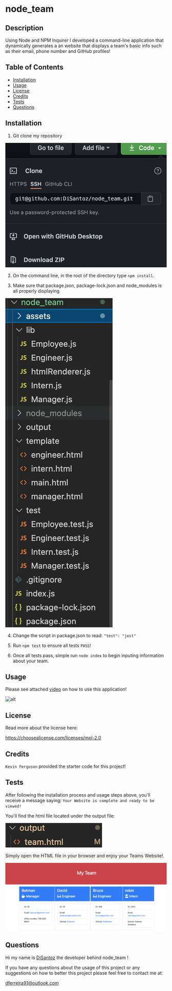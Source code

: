 # node_team

## Description

  Using Node and NPM Inquirer I developed a command-line application that dynamically generates a an website that displays a team's basic info such as their email, phone number and GitHub profiles!

  ## Table of Contents
  * [Installation](#installation)
  * [Usage](#usage)
  * [License](#license)
  * [Credits](#credits)
  * [Tests](#tests)
  * [Questions](#questions)
  

  ## Installation

  1. Git clone my repository 

  ![alt](./assets/images/clone.png)



  2. On the command line, in the root of the directory type `npm install`. 


  3. Make sure that package.json, package-lock.json and node_modules is all properly displaying

  ![alt](./assets/images/json.png)

  4. Change the script in package.json to read: ` "test": "jest" `

  5. Run `npm test` to ensure all tests `PASS`!

  6. Once all tests pass, simple run `node index` to begin inputing information about your team.


  ## Usage

  Please see attached [video](https://drive.google.com/file/d/1L59mA0YRb5yH7BKAjXjd4N5TRsg_rrNu/view?usp=sharing) on how to use this application!

  ![alt](./assets/images/nodeteam.gif)

  ## License
  Read more about the license here:
  
  https://choosealicense.com/licenses/mpl-2.0
  
  
  
  ## Credits
  
`Kevin Ferguson` provided the starter code for this project! 
  
  
  ## Tests

  After following the installation process and usage steps above, you'll receive a message saying: `Your Website is complete and ready to be viewed!` 

  You'll find the html file located under the output file:
  
  ![alt](./assets//images/output.png)

  Simply open the HTML file in your browser and enjoy your Teams Website!.

  ![alt](./assets/images/result.png)


  ## Questions
  
  Hi my name is [DiSantoz](https://github.com/DiSantoz) the developer behind node_team !

  
  If you have any questions about the usage of this project or any suggestions on how to better this project please feel free to contact me at:

  dferreira91@outlook.com
